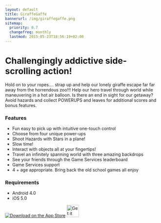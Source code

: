 ```yaml
---
layout: default
title: GiraffeGaffe
bannerurl: /img/giraffegaffe.png
sitemap:
  priority: 0.7
  changefreq: monthly
  lastmod: 2015-05-23T18:56:19+02:00
---
```


# Challengingly addictive side-scrolling action!
Hold on to your ropes…. strap up and help our lonely giraffe escape far far away from the horrendous zoo!!! Help our hero travel through world while maneuvering in a hot air balloon. Is there an end in sight for our getaway? Avoid hazards and collect POWERUPS and leaves for additional scores and bonus features.

### Features
- Fun easy to pick up with intuitive one-touch control 
- Choose from four unique power-ups 
- Shoot Hazards with Stars in a plane! 
- Slow time! 
- Interact with objects all at your fingertips! 
- Travel an infinitely spanning world with three amazing backdrops 
- See your friends through the Game Services leaderboard 
- Game Services support 
- 4 + age appropriate. Bring back the old school games all enjoy 

### Requirements
- Android 4.0
- iOS 5.0

[![Download on the App Store](https://devimages.apple.com.edgekey.net/app-store/marketing/guidelines/images/badge-download-on-the-app-store.svg)](https://itunes.apple.com/ca/app/giraffegaffe/id703296797?mt=8)  <a href="https://play.google.com/store/apps/details?id=com.onefatgiraffe.com.giraffegaffe"><img height="40" alt="Get it on Google Play" src="https://steverichey.github.io/google-play-badge-svg/img/en_get.svg" /></a>